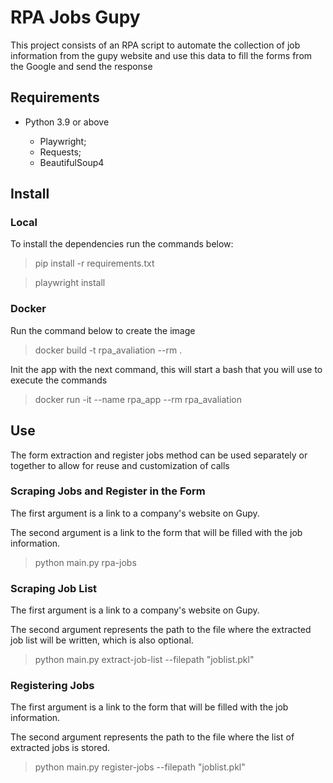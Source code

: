 # RPA Jobs Gupy

This project consists of an RPA script to automate the collection of job information from the gupy website and use this data to fill the forms from the Google and send the response

## Requirements

- Python 3.9 or above

  - Playwright;
  - Requests;
  - BeautifulSoup4


## Install

### Local

To install the dependencies run the commands below:

> pip install -r requirements.txt

> playwright install

### Docker

Run the command below to create the image

>  docker build -t rpa_avaliation --rm .

Init the app with the next command, this will start a bash that you will use to execute the commands

> docker run -it --name rpa_app --rm rpa_avaliation

## Use

The form extraction and register jobs method can be used separately or together to allow for reuse and customization of calls

### Scraping Jobs and Register in the Form

The first argument is a link to a company's website on Gupy.

The second argument is a link to the form that will be filled with the job information.

> python main.py rpa-jobs <URL from gupy:string> <Google form link:string>

### Scraping Job List

The first argument is a link to a company's website on Gupy.

The second argument represents the path to the file where the extracted job list will be written, which is also optional.

> python main.py extract-job-list <URL from gupy:string>  --filepath "joblist.pkl"

### Registering Jobs

The first argument is a link to the form that will be filled with the job information. 

The second argument represents the path to the file where the list of extracted jobs is stored.

> python main.py register-jobs <Google form link:string> --filepath "joblist.pkl"
